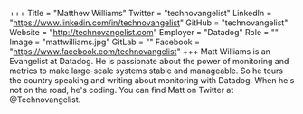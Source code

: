 +++
Title = "Matthew Williams"
Twitter = "technovangelist"
LinkedIn = "https://www.linkedin.com/in/technovangelist"
GitHub = "technovangelist"
Website = "http://technovangelist.com"
Employer = "Datadog"
Role = ""
Image = "mattwilliams.jpg"
GitLab = ""
Facebook = "https://www.facebook.com/technovangelist"
+++
Matt Williams is an Evangelist at Datadog. He is passionate about the power of monitoring and metrics to make large-scale systems stable and manageable. So he tours the country speaking and writing about monitoring with Datadog. When he&#39;s not on the road, he&#39;s coding. You can find Matt on Twitter at @Technovangelist.